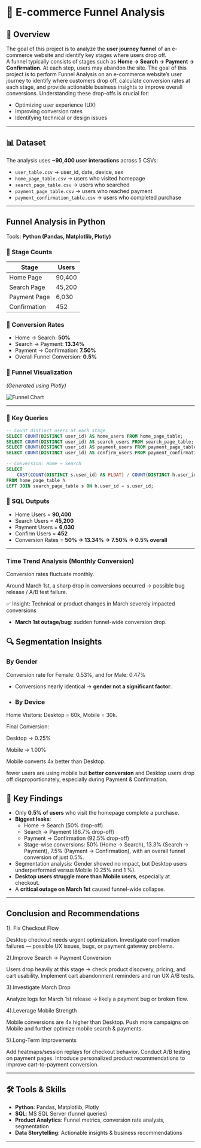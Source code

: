 # 🛒 E-commerce Funnel Analysis

## 📌 Overview
The goal of this project is to analyze the **user journey funnel** of an e-commerce website and identify key stages where users drop off.  
A funnel typically consists of stages such as **Home → Search → Payment → Confirmation**. At each step, users may abandon the site. The goal of this project is to perform Funnel Analysis on an e-commerce website’s user journey to identify where customers drop off, calculate conversion rates at each stage, and provide actionable business insights to improve overall conversions. 
Understanding these drop-offs is crucial for:  
- Optimizing user experience (UX)  
- Improving conversion rates  
- Identifying technical or design issues  

---

## 📊 Dataset
The analysis uses **~90,400 user interactions** across 5 CSVs:
- `user_table.csv` → user_id, date, device, sex  
- `home_page_table.csv` → users who visited homepage  
- `search_page_table.csv` → users who searched  
- `payment_page_table.csv` → users who reached payment  
- `payment_confirmation_table.csv` → users who completed purchase  

---

##  Funnel Analysis in Python
Tools: **Python (Pandas, Matplotlib, Plotly)**  

### 🔹 Stage Counts
| Stage          | Users   |
|----------------|---------|
| Home Page      | 90,400  |
| Search Page    | 45,200  |
| Payment Page   | 6,030   |
| Confirmation   | 452     |

### 🔹 Conversion Rates
- Home → Search: **50%**  
- Search → Payment: **13.34%**  
- Payment → Confirmation: **7.50%**  
- Overall Funnel Conversion: **0.5%**  

### 🔹 Funnel Visualization
*(Generated using Plotly)*  

![Funnel Chart](<img width="1699" height="526" alt="image" src="https://github.com/user-attachments/assets/6d8f1630-d1f5-47bd-924a-08d5ccdaad89" />
)  

---

### 🔹 Key Queries
```sql
-- Count distinct users at each stage
SELECT COUNT(DISTINCT user_id) AS home_users FROM home_page_table;
SELECT COUNT(DISTINCT user_id) AS search_users FROM search_page_table;
SELECT COUNT(DISTINCT user_id) AS payment_users FROM payment_page_table;
SELECT COUNT(DISTINCT user_id) AS confirm_users FROM payment_confirmation_table;

-- Conversion: Home → Search
SELECT 
    CAST(COUNT(DISTINCT s.user_id) AS FLOAT) / COUNT(DISTINCT h.user_id) * 100 AS home_to_search_rate
FROM home_page_table h
LEFT JOIN search_page_table s ON h.user_id = s.user_id;
```

### 🔹 SQL Outputs
- Home Users = **90,400**  
- Search Users = **45,200**  
- Payment Users = **6,030**  
- Confirm Users = **452**  
- Conversion Rates = **50% → 13.34% → 7.50% → 0.5% overall**  

---



### Time Trend Analysis (Monthly Conversion)

Conversion rates fluctuate monthly.

Around March 1st, a sharp drop in conversions occurred → possible bug release / A/B test failure.

✅ Insight: Technical or product changes in March severely impacted conversions
- **March 1st outage/bug**: sudden funnel-wide conversion drop.  


## 🔍 Segmentation Insights

### By Gender
Conversion rate for Female: 0.53%,
and for Male: 0.47%
- Conversions nearly identical → **gender not a significant factor**.


- ### By Device

Home Visitors: Desktop = 60k, Mobile = 30k.

Final Conversion:

Desktop → 0.25%

Mobile → 1.00%

Mobile converts 4x better than Desktop.

fewer users are using mobile but **better conversion** and Desktop users drop off disproportionately, especially during Payment & Confirmation.



## 📌 Key Findings
- Only **0.5% of users** who visit the homepage complete a purchase.  
- **Biggest leaks**:  
  - Home → Search (50% drop-off)  
  - Search → Payment (86.7% drop-off)  
  - Payment → Confirmation (92.5% drop-off)
  - Stage-wise conversions: 50% (Home → Search), 13.3% (Search → Payment), 7.5% (Payment → Confirmation), with an overall funnel conversion of just 0.5%. 
-  Segmentation analysis: Gender showed no impact, but Desktop users underperformed versus Mobile (0.25% and 1 %).
-   **Desktop users struggle more than Mobile users**, especially at checkout.  
- A **critical outage on March 1st** caused funnel-wide collapse.  

---


## Conclusion and Recommendations
1). Fix Checkout Flow

Desktop checkout needs urgent optimization.
Investigate confirmation failures — possible UX issues, bugs, or payment gateway problems.

2).Improve Search → Payment Conversion

Users drop heavily at this stage → check product discovery, pricing, and cart usability.
Implement cart abandonment reminders and run UX A/B tests.

3).Investigate March Drop

Analyze logs for March 1st release → likely a payment bug or broken flow.

4).Leverage Mobile Strength

Mobile conversions are 4x higher than Desktop.
Push more campaigns on Mobile and further optimize mobile search & payments.

5).Long-Term Improvements

Add heatmaps/session replays for checkout behavior.
Conduct A/B testing on payment pages.
Introduce personalized product recommendations to improve cart-to-payment conversion.

---

## 🛠 Tools & Skills
- **Python**: Pandas, Matplotlib, Plotly  
- **SQL**: MS SQL Server (funnel queries)  
- **Product Analytics**: Funnel metrics, conversion rate analysis, segmentation  
- **Data Storytelling**: Actionable insights & business recommendations  

---



